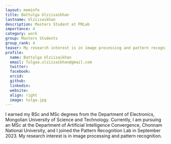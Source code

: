 ```yaml
---
layout: meminfo
title: Battulga Ulziisaikhan 
lastname: Ulziisaikhan
description: Masters Student at PRLab
importance: 4
category: work
group: Masters Students
group_rank: 4
teaser: My research interest is in image processing and pattern recognition...
profile:
  name: Battulga Ulziisaikhan
  email: Tulgaa.ulziisaikhan@gmail.com
  twitter:
  facebook:
  orcid:
  github:
  linkedin:
  website:
  align: right
  image: tulga.jpg
---
```



I earned my BSc and MSc degrees from the Department of Electronics, Mongolian University of Science and Technology. Currently, I am pursuing an MSc at the Department of Artificial Intelligence Convergence, Chonnam National University, and I joined the Pattern Recognition Lab in September 2023.
My research interest is in image processing and pattern recognition.


<!--stackedit_data:
eyJoaXN0b3J5IjpbLTM1MDMzOTM4MF19
-->

